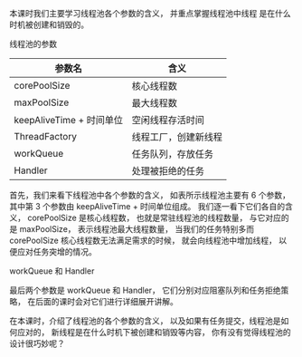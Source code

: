 本课时我们主要学习线程池各个参数的含义，
并重点掌握线程池中线程
是在什么时机被创建和销毁的。

线程池的参数

| 参数名 | 含义 |
| --- | --- |
| corePoolSize | 核心线程数|
| maxPoolSize | 最大线程数|
| keepAliveTime + 时间单位 | 空闲线程存活时间|
| ThreadFactory | 线程工厂，创建新线程|
| workQueue | 任务队列，存放任务|
| Handler | 处理被拒绝的任务|


首先，我们来看下线程池中各个参数的含义，
如表所示线程池主要有 6 个参数，
其中第 3 个参数由 keepAliveTime + 时间单位组成。
我们逐一看下它们各自的含义，
corePoolSize 是核心线程数，
也就是常驻线程池的线程数量，
与它对应的是 maxPoolSize，
表示线程池最大线程数量，
当我们的任务特别多而 corePoolSize 核心线程数无法满足需求的时候，
就会向线程池中增加线程，
以便应对任务突增的情况。

       


workQueue 和 Handler     

最后两个参数是 workQueue 和 Handler，
它们分别对应阻塞队列和任务拒绝策略，
在后面的课时会对它们进行详细展开讲解。

在本课时，介绍了线程池的各个参数的含义，
以及如果有任务提交，线程池是如何应对的，
新线程是在什么时机下被创建和销毁等内容，
你有没有觉得线程池的设计很巧妙呢？